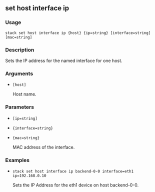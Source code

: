 ## set host interface ip

### Usage

`stack set host interface ip {host} {ip=string} [interface=string] [mac=string]`

### Description


Sets the IP address for the named interface for one host.



### Arguments

* `[host]`

   Host name.


### Parameters
* `[ip=string]`
* `{interface=string}`
* `{mac=string}`

   MAC address of the interface.

### Examples

* `stack set host interface ip backend-0-0 interface=eth1 ip=192.168.0.10`

   Sets the IP Address for the eth1 device on host backend-0-0.



